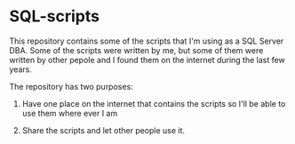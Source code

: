 # SQL-scripts
This repository contains some of the scripts that I'm using as a SQL Server DBA.  Some of the scripts were written by me, but some of them were written by other pepole and I found them on the internet during the last few years.  

The repository has two purposes:

1) Have one place on the internet that contains the scripts so I'll be able to use them where ever I am

2) Share the scripts and let other people use it.

